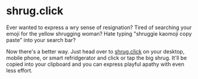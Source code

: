 # shrug.click

Ever wanted to express a wry sense of resignation? Tired of searching your emoji for the yellow shrugging woman? Hate typing "shruggie kaomoji copy paste" into your search bar?

Now there's a better way. Just head over to [shrug.click](shrug.click) on your desktop, mobile phone, or smart refridgerator and click or tap the big shrug. It'll be copied into your clipboard and you can express playful apathy with even less effort.


